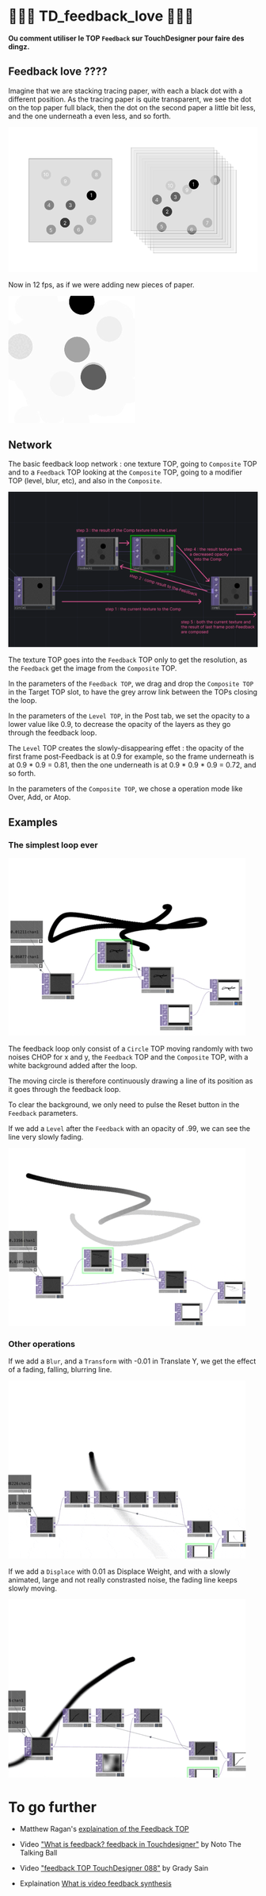 # 🚧🚧🚧 TD_feedback_love 🚧🚧🚧

**Ou comment utiliser le TOP `Feedback` sur TouchDesigner pour faire des dingz.**

## Feedback love ????

<!--Imagine qu'on stack des papiers calques avec chacun un rond à une position différente. Vu que le papier calque est un peu transparent, on voit très bien le rond sur le papier du haut de la pile, un peu moins celui d'en dessous, un peu moins celui d'en dessous, ainsi de suite.

Le texture top vient dans le feedback uniquement pour qu'ils aient la même résolution, le feedback récupère l'image dans le comp, où la texture va donc.

Le level fait en sorte que ça disparaisse slowly : l'opacité de la première frame post feedback est de 0.9 par exemple, puis la frame d'en dessous est 0.9 * 0.9 = 0.81, puis la frame encore en dessous est à 0.9 * 0.9 * 0.9 = 0.72, et ainsi de suite.


-->

Imagine that we are stacking tracing paper, with each a black dot with a different position.
As the tracing paper is quite transparent, we see the dot on the top paper full black, then the dot on the second paper a little bit less, and the one underneath a even less, and so forth.

![screen de TD](./images/schema1.png)

Now in 12 fps, as if we were adding new pieces of paper.

![screen de TD](./images/schema1.gif)

## Network

The basic feedback loop network : one texture TOP, going to `Composite` TOP and to a `Feedback` TOP looking at the `Composite` TOP, going to a modifier TOP (level, blur, etc), and also in the `Composite`.

![screen de TD](./images/schema2.png)

The texture TOP goes into the `Feedback` TOP only to get the resolution, as the `Feedback` get the image from the `Composite` TOP.

In the parameters of the `Feedback TOP`, we drag and drop the `Composite TOP` in the Target TOP slot, to have the grey arrow link between the TOPs closing the loop.

In the parameters of the `Level TOP`, in the Post tab, we set the opacity to a lower value like 0.9, to decrease the opacity of the layers as they go through the feedback loop.

The `Level` TOP creates the slowly-disappearing effet : the opacity of the first frame post-Feedback is at 0.9 for example, so the frame underneath is at 0.9 * 0.9 = 0.81, then the one underneath is at 0.9 * 0.9 * 0.9 = 0.72, and so forth.

In the parameters of the `Composite TOP`, we chose a operation mode like Over, Add, or Atop.

## Examples

### The simplest loop ever

![screen de TD](./images/gif2.gif)

The feedback loop only consist of a `Circle` TOP moving randomly with two noises CHOP for x and y, the `Feedback` TOP and the `Composite` TOP, with a white background added after the loop.

The moving circle is therefore continuously drawing a line of its position as it goes through the feedback loop.

To clear the background, we only need to pulse the Reset button in the `Feedback` parameters.

If we add a `Level` after the `Feedback` with an opacity of .99, we can see the line very slowly fading.

![screen de TD](./images/gif3.gif)

### Other operations

If we add a `Blur`, and a `Transform` with -0.01 in Translate Y, we get the effect of a fading, falling, blurring line.

![screen de TD](./images/gif4.gif)

If we add a `Displace` with 0.01 as Displace Weight, and with a slowly animated, large and not really constrasted noise, the fading line keeps slowly moving.

![screen de TD](./images/gif5.gif)


# To go further

- Matthew Ragan's [explaination of the Feedback TOP](https://matthewragan.com/2013/06/16/the-feedback-top-touchdesigner/)

- Video ["What is feedback? feedback in Touchdesigner"](https://www.youtube.com/watch?v=83K3QEK6Iv0) by Noto The Talking Ball

- Video ["feedback TOP TouchDesigner 088"](https://vimeo.com/92110650) by Grady Sain

- Explaination [What is video feedback synthesis](https://andreijaycreativecoding.com/getting_started-with-video-feedback)


<!-- https://alltd.org/feedback-top-in-touchdesigner/ -->
